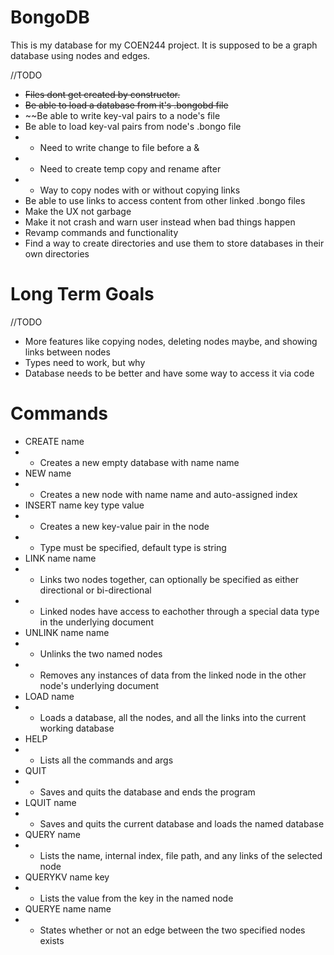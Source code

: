 # BongoDB
This is my database for my COEN244 project. It is supposed to be a graph database using nodes and edges.

//TODO
- ~~Files dont get created by constructor.~~
- ~~Be able to load a database from it's .bongobd file~~
- ~~Be able to write key-val pairs to a node's file
- Be able to load key-val pairs from node's .bongo file
- - Need to write change to file before a &
- - Need to create temp copy and rename after
- - Way to copy nodes with or without copying links
- Be able to use links to access content from other linked .bongo files
- Make the UX not garbage
- Make it not crash and warn user instead when bad things happen
- Revamp commands and functionality
- Find a way to create directories and use them to store databases in their own directories
# Long Term Goals
//TODO
- More features like copying nodes, deleting nodes maybe, and showing links between nodes
- Types need to work, but why
- Database needs to be better and have some way to access it via code
# Commands
- CREATE name
- - Creates a new empty database with name name
- NEW name
- - Creates a new node with name name and auto-assigned index
- INSERT name key type value
- - Creates a new key-value pair in the node
- - Type must be specified, default type is string
- LINK name name
- - Links two nodes together, can optionally be specified as either directional or bi-directional
- - Linked nodes have access to eachother through a special data type in the underlying document
- UNLINK name name
- - Unlinks the two named nodes
- - Removes any instances of data from the linked node in the other node's underlying document
- LOAD name
- - Loads a database, all the nodes, and all the links into the current working database
- HELP
- - Lists all the commands and args
- QUIT
- - Saves and quits the database and ends the program
- LQUIT name
- - Saves and quits the current database and loads the named database
- QUERY name
- - Lists the name, internal index, file path, and any links of the selected node
- QUERYKV name key
- - Lists the value from the key in the named node
- QUERYE name name
- - States whether or not an edge between the two specified nodes exists
